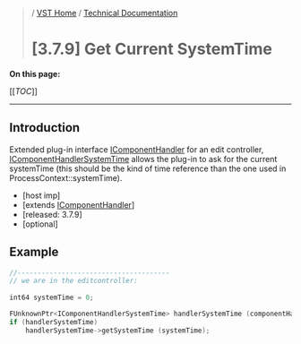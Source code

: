>/ [VST Home](../../../) / [Technical Documentation](../../Index.md)
>
># \[3.7.9\] Get Current SystemTime

**On this page:**

[[_TOC_]]

---

## Introduction

 Extended plug-in interface [IComponentHandler](https://steinbergmedia.github.io/vst3_doc/vstinterfaces/classSteinberg_1_1Vst_1_1IComponentHandler.html) for an edit controller, [IComponentHandlerSystemTime](https://steinbergmedia.github.io/vst3_doc/vstinterfaces/classSteinberg_1_1Vst_1_1IComponentHandlerSystemTime.html) allows the plug-in to ask for the current systemTime (this should be the kind of time reference than the one used in ProcessContext::systemTime).

- \[host imp\]
- [extends [IComponentHandler](https://steinbergmedia.github.io/vst3_doc/vstinterfaces/classSteinberg_1_1Vst_1_1IComponentHandler.html)]
- \[released: 3.7.9\]
- \[optional\]

## Example

``` c++
//--------------------------------------
// we are in the editcontroller:
  
int64 systemTime = 0;

FUnknownPtr<IComponentHandlerSystemTime> handlerSystemTime (componentHandler);
if (handlerSystemTime)
    handlerSystemTime->getSystemTime (systemTime);

```